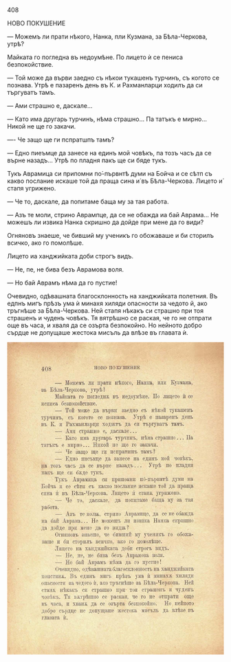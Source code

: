 ﻿408

НОВО ПОКУШЕНИЕ

— Можемъ ли прати нѣкого, Нанка, пли Кузмана, за Бѣла-Черкова, утрѣ?

Майката го погледна въ недоумѣне. По лицето ѝ се пениса безпокойствие.

— Той може да върви заедно съ нѣкои тукашенъ турчинъ, съ когото се познава. Утрѣ е пазаренъ день въ К. и Рахманларци ходилъ да си търгуватъ тамъ.

— Ами страшно е, даскале...

— Като има другарь турчинъ, нѣма страшно... Па татъкъ е мирно... Никой не ще го закачи.

—- Че защо ще ги пспратшпъ тамъ?

— Едно пиеъмце да занесе на единъ мой човѣкъ, па тозъ часъ да се върне назадъ... Утрѣ по пладня пакъ ще си бяде тукъ.

Тукъ Аврамица си припомни по́-първнтѣ думи на Бойча и се сѣтп съ какво послание искаше той да праща сина и́ въ Бѣла-Черкова. Лицето и́ стапя угрижено.

— Че то, даскале, да попитаме баща му за тая работа.

— Азъ те моли, стрино Аврампце, да се не обажда иа бай Аврама... Не можешъ ли извика Нанка скришно да дойде при мене да го види?

Огняновъ знаеше, че бивший му ученикъ го обожаваше и би сторилъ всичко, ако го помолѣше.

Лицето иа ханджийката доби строгъ видъ.

— Не, пе, не бива безъ Аврамова воля.

— Но бай Аврамъ нѣма да го пустие!

Очевидно, одѣвашната благосклонность на ханджийката полетния. Въ едпнъ мигъ прѣзъ ума ѝ минахя хиляди опасности за чедото й, ако тръгнѣше за Бѣла-Черкова. Ней стапя нѣкакъ си страшно при тоя страшенъ и чуденъ човѣкъ. Тя вятрѣшно се раская, че го не отпрати още въ часа, и хваля да се озърта безпокойно. Но нейното добро сърдце не допущаше жестока мисъль да влѣзе въ главата ѝ.

![original](images/455.jpg)

